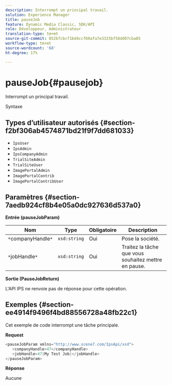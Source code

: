 ```yaml
---
description: Interrompt un principal travail.
solution: Experience Manager
title: pauseJob
feature: Dynamic Media Classic, SDK/API
role: Développeur, Administrateur
translation-type: tm+mt
source-git-commit: 052bfcbcf1bd4ccf60afa7e3325bf58dd07cba85
workflow-type: tm+mt
source-wordcount: '68'
ht-degree: 17%

---
```



# pauseJob{#pausejob}

Interrompt un principal travail.

Syntaxe

## Types d’utilisateur autorisés {#section-f2bf306ab4574871bd21f9f7dd681033}

* `IpsUser`
* `IpsAdmin`
* `IpsCompanyAdmin`
* `TrialSiteAdmin`
* `TrialSiteUser`
* `ImagePortalAdmin`
* `ImagePortalContrib`
* `ImagePortalContribUser`

## Paramètres {#section-7aedb924cf8b4e05a0dc927636d537a0}

**Entrée (pauseJobParam)**

| Nom | Type | Obligatoire | Description |
|---|---|---|---|
| `*`companyHandle`*` | `xsd:string` | Oui | Pose la société. |
| `*`jobHandle`*` | `xsd:string` | Oui | Traitez la tâche que vous souhaitez mettre en pause. |

**Sortie (PauseJobReturn)**

L&#39;API IPS ne renvoie pas de réponse pour cette opération.

## Exemples {#section-ee4914f9496f4bd88556728a48fb22c1}

Cet exemple de code interrompt une tâche principale.

**Request**

```java
<pauseJobParam xmlns="http://www.scene7.com/IpsApi/xsd">
   <companyHandle>47</companyHandle>
   <jobHandle>47|My Test Job|</jobHandle>
</pauseJobParam>
```

**Réponse**

Aucune
